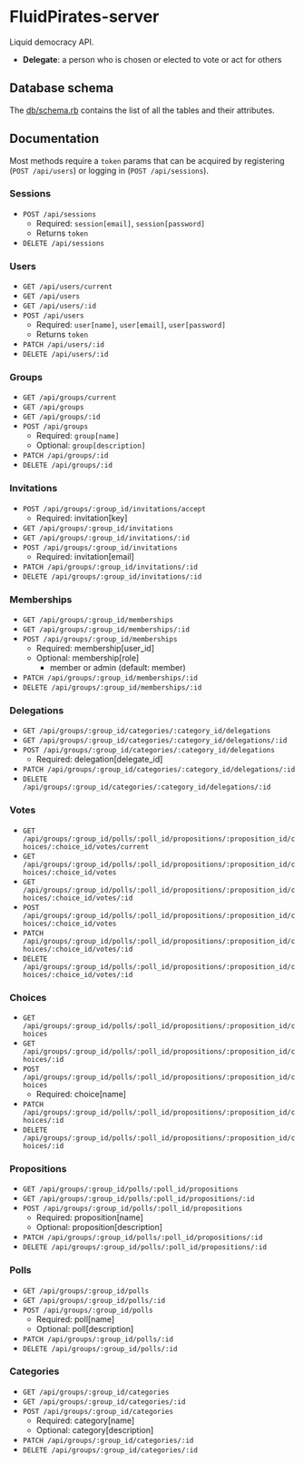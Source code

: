 # FluidPirates-server

Liquid democracy API.

* **Delegate**: a person who is chosen or elected to vote or act for others

## Database schema

The [db/schema.rb](db/schema.rb) contains the list of all the tables and their attributes.

## Documentation

Most methods require a `token` params that can be acquired by registering (`POST /api/users`) or logging in (`POST /api/sessions`).

### Sessions

* `POST /api/sessions`
  * Required: `session[email]`, `session[password]`
  * Returns `token`
* `DELETE /api/sessions`

### Users

* `GET /api/users/current`
* `GET /api/users`
* `GET /api/users/:id`
* `POST /api/users`
  * Required: `user[name]`, `user[email]`, `user[password]`
  * Returns `token`
* `PATCH /api/users/:id`
* `DELETE /api/users/:id`

### Groups

* `GET /api/groups/current`
* `GET /api/groups`
* `GET /api/groups/:id`
* `POST /api/groups`
  * Required: `group[name]`
  * Optional: `group[description]`
* `PATCH /api/groups/:id`
* `DELETE /api/groups/:id`

### Invitations

* `POST /api/groups/:group_id/invitations/accept`
  * Required: invitation[key]
* `GET /api/groups/:group_id/invitations`
* `GET /api/groups/:group_id/invitations/:id`
* `POST /api/groups/:group_id/invitations`
  * Required: invitation[email]
* `PATCH /api/groups/:group_id/invitations/:id`
* `DELETE /api/groups/:group_id/invitations/:id`

### Memberships

* `GET /api/groups/:group_id/memberships`
* `GET /api/groups/:group_id/memberships/:id`
* `POST /api/groups/:group_id/memberships`
  * Required: membership[user_id]
  * Optional: membership[role] 
    * member or admin (default: member)
* `PATCH /api/groups/:group_id/memberships/:id`
* `DELETE /api/groups/:group_id/memberships/:id`

### Delegations 

* `GET /api/groups/:group_id/categories/:category_id/delegations`
* `GET /api/groups/:group_id/categories/:category_id/delegations/:id`
* `POST /api/groups/:group_id/categories/:category_id/delegations`
  * Required: delegation[delegate_id]
* `PATCH /api/groups/:group_id/categories/:category_id/delegations/:id`
* `DELETE /api/groups/:group_id/categories/:category_id/delegations/:id`

### Votes

* `GET /api/groups/:group_id/polls/:poll_id/propositions/:proposition_id/choices/:choice_id/votes/current`
* `GET /api/groups/:group_id/polls/:poll_id/propositions/:proposition_id/choices/:choice_id/votes`
* `GET /api/groups/:group_id/polls/:poll_id/propositions/:proposition_id/choices/:choice_id/votes/:id`
* `POST /api/groups/:group_id/polls/:poll_id/propositions/:proposition_id/choices/:choice_id/votes`
* `PATCH /api/groups/:group_id/polls/:poll_id/propositions/:proposition_id/choices/:choice_id/votes/:id`
* `DELETE /api/groups/:group_id/polls/:poll_id/propositions/:proposition_id/choices/:choice_id/votes/:id`

### Choices

* `GET /api/groups/:group_id/polls/:poll_id/propositions/:proposition_id/choices`
* `GET /api/groups/:group_id/polls/:poll_id/propositions/:proposition_id/choices/:id`
* `POST /api/groups/:group_id/polls/:poll_id/propositions/:proposition_id/choices`
  * Required: choice[name]
* `PATCH /api/groups/:group_id/polls/:poll_id/propositions/:proposition_id/choices/:id`
* `DELETE /api/groups/:group_id/polls/:poll_id/propositions/:proposition_id/choices/:id`

### Propositions

* `GET /api/groups/:group_id/polls/:poll_id/propositions`
* `GET /api/groups/:group_id/polls/:poll_id/propositions/:id`
* `POST /api/groups/:group_id/polls/:poll_id/propositions`
  * Required: proposition[name]
  * Optional: proposition[description]
* `PATCH /api/groups/:group_id/polls/:poll_id/propositions/:id`
* `DELETE /api/groups/:group_id/polls/:poll_id/propositions/:id`

### Polls

* `GET /api/groups/:group_id/polls`
* `GET /api/groups/:group_id/polls/:id`
* `POST /api/groups/:group_id/polls`
  * Required: poll[name]
  * Optional: poll[description]
* `PATCH /api/groups/:group_id/polls/:id`
* `DELETE /api/groups/:group_id/polls/:id`

### Categories

* `GET /api/groups/:group_id/categories`
* `GET /api/groups/:group_id/categories/:id`
* `POST /api/groups/:group_id/categories`
  * Required: category[name]
  * Optional: category[description]
* `PATCH /api/groups/:group_id/categories/:id`
* `DELETE /api/groups/:group_id/categories/:id`


